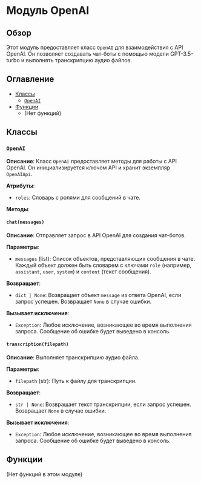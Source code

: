 # Модуль OpenAI

## Обзор

Этот модуль предоставляет класс `OpenAI` для взаимодействия с API OpenAI.  Он позволяет создавать чат-боты с помощью модели GPT-3.5-turbo и выполнять транскрипцию аудио файлов.

## Оглавление

- [Классы](#классы)
    - [`OpenAI`](#openai)
- [Функции](#функции)
    - (Нет функций)

## Классы

### `OpenAI`

**Описание**:  Класс `OpenAI` предоставляет методы для работы с API OpenAI.  Он инициализируется ключом API и хранит экземпляр `OpenAIApi`.

**Атрибуты**:
- `roles`: Словарь с ролями для сообщений в чате.

**Методы**:

#### `chat(messages)`

**Описание**: Отправляет запрос в API OpenAI для создания чат-ботов.

**Параметры**:
- `messages` (list): Список объектов, представляющих сообщения в чате.  Каждый объект должен быть словарем с ключами `role` (например, `assistant`, `user`, `system`) и `content` (текст сообщения).

**Возвращает**:
- `dict | None`:  Возвращает объект `message` из ответа OpenAI, если запрос успешен. Возвращает `None` в случае ошибки.

**Вызывает исключения**:
- `Exception`: Любое исключение, возникающее во время выполнения запроса. Сообщение об ошибке будет выведено в консоль.


#### `transcription(filepath)`

**Описание**: Выполняет транскрипцию аудио файла.

**Параметры**:
- `filepath` (str): Путь к файлу для транскрипции.

**Возвращает**:
- `str | None`: Возвращает текст транскрипции, если запрос успешен. Возвращает `None` в случае ошибки.

**Вызывает исключения**:
- `Exception`: Любое исключение, возникающее во время выполнения запроса. Сообщение об ошибке будет выведено в консоль.


## Функции

(Нет функций в этом модуле)
